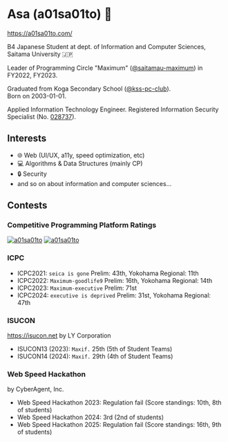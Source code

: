 # Asa (a01sa01to) 👋

<https://a01sa01to.com/>

B4 Japanese Student at dept. of Information and Computer Sciences, Saitama University :jp:

Leader of Programming Circle "Maximum" ([@saitamau-maximum](https://github.com/saitamau-maximum)) in FY2022, FY2023.

Graduated from Koga Secondary School ([@kss-pc-club](https://github.com/kss-pc-club)).<br>
Born on 2003-01-01.

Applied Information Technology Engineer. Registered Information Security Specialist (No. [028737](https://riss.ipa.go.jp/r?r=028737)).

## Interests

- 🌐 Web (UI/UX, a11y, speed optimization, etc)
- 💻 Algorithms & Data Structures (mainly CP)
- 🔒 Security
- and so on about information and computer sciences...

## Contests

### Competitive Programming Platform Ratings

[![a01sa01to](https://img.shields.io/endpoint?url=https%3A%2F%2Fatcoder-badges.now.sh%2Fapi%2Fatcoder%2Fjson%2Fa01sa01to&style=for-the-badge)](https://atcoder.jp/users/a01sa01to)
[![a01sa01to](https://img.shields.io/endpoint?url=https%3A%2F%2Fatcoder-badges.now.sh%2Fapi%2Fcodeforces%2Fjson%2Fa01sa01to&style=for-the-badge)](https://codeforces.com/profile/a01sa01to)

### ICPC

- ICPC2021: `seica is gone` Prelim: 43th, Yokohama Regional: 11th
- ICPC2022: `Maximum-goodlife9` Prelim: 16th, Yokohama Regional: 14th
- ICPC2023: `Maximum-executive` Prelim: 71st
- ICPC2024: `executive is deprived` Prelim: 31st, Yokohama Regional: 47th

### ISUCON

<https://isucon.net> by LY Corporation

- ISUCON13 (2023): `Maxif.` 25th (5th of Student Teams)
- ISUCON14 (2024): `Maxif.` 29th (4th of Student Teams)

### Web Speed Hackathon

by CyberAgent, Inc.

- Web Speed Hackathon 2023: Regulation fail (Score standings: 10th, 8th of students)
- Web Speed Hackathon 2024: 3rd (2nd of students)
- Web Speed Hackathon 2025: Regulation fail (Score standings: 16th, 9th of students)
